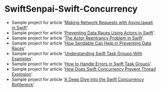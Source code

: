 # SwiftSenpai-Swift-Concurrency
- Sample project for article '[Making Network Requests with Async/await in Swift](https://swiftsenpai.com/swift/async-await-network-requests/)'.
- Sample project for article '[Preventing Data Races Using Actors in Swift](https://swiftsenpai.com/swift/actor-prevent-data-race/)'.
- Sample project for article '[The Actor Reentrancy Problem in Swift](https://swiftsenpai.com/swift/actor-reentrancy-problem/)'.
- Sample project for article '[How Sendable Can Help in Preventing Data Races](https://swiftsenpai.com/swift/sendable-prevent-data-races/)'.
- Sample project for article '[Understanding Swift Task Groups With Examples](https://swiftsenpai.com/swift/understanding-task-groups/)'.
- Sample project for article '[How to Handle Errors in Swift Task Groups](https://swiftsenpai.com/swift/task-groups-error-handling/)'.
- Sample project for article '[How Does Swift Concurrency Prevent Thread Explosion](https://swiftsenpai.com/swift/swift-concurrency-prevent-thread-explosion/)'.
- Sample project for article '[A Deep Dive Into the Swift Concurrency Bottleneck](https://swiftsenpai.com/swift/swift-concurrency-bottleneck/)'.
